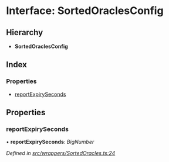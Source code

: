# Interface: SortedOraclesConfig

## Hierarchy

* **SortedOraclesConfig**

## Index

### Properties

* [reportExpirySeconds](_wrappers_sortedoracles_.sortedoraclesconfig.md#reportexpiryseconds)

## Properties

###  reportExpirySeconds

• **reportExpirySeconds**: *BigNumber*

*Defined in [src/wrappers/SortedOracles.ts:24](https://github.com/celo-org/celo-monorepo/blob/master/packages/contractkit/src/wrappers/SortedOracles.ts#L24)*
